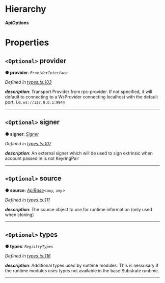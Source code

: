 

# Hierarchy

**ApiOptions**

# Properties

<a id="provider"></a>

## `<Optional>` provider

**● provider**: *`ProviderInterface`*

*Defined in [types.ts:103](https://github.com/polkadot-js/api/blob/0ef15dc/packages/api/src/types.ts#L103)*

*__description__*: Transport Provider from rpc-provider. If not specified, it will default to connecting to a WsProvider connecting localhost with the default port, i.e. `ws://127.0.0.1:9944`

___
<a id="signer"></a>

## `<Optional>` signer

**● signer**: *[Signer](_types_.signer.md)*

*Defined in [types.ts:107](https://github.com/polkadot-js/api/blob/0ef15dc/packages/api/src/types.ts#L107)*

*__description__*: An external signer which will be used to sign extrinsic when account passed in is not KeyringPair

___
<a id="source"></a>

## `<Optional>` source

**● source**: *[ApiBase](../classes/_base_.apibase.md)<`any`, `any`>*

*Defined in [types.ts:111](https://github.com/polkadot-js/api/blob/0ef15dc/packages/api/src/types.ts#L111)*

*__description__*: The source object to use for runtime information (only used when cloning)

___
<a id="types"></a>

## `<Optional>` types

**● types**: *`RegistryTypes`*

*Defined in [types.ts:116](https://github.com/polkadot-js/api/blob/0ef15dc/packages/api/src/types.ts#L116)*

*__description__*: Additional types used by runtime modules. This is nessusary if the runtime modules uses types not available in the base Substrate runtime.

___

